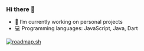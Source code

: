 ### Hi there 👋


- 🔭 I’m currently working on personal projects
- 💻 Programming languages: JavaScript, Java, Dart

[![roadmap.sh](https://api.roadmap.sh/v1-badge/tall/64bb35178a29ad56faa1e54b?variant=dark)](https://roadmap.sh)
